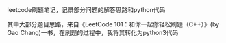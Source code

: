  leetcode刷题笔记，记录部分问题的解答思路和python代码
 
 其中大部分题目思路，来自《LeetCode 101：和你一起你轻松刷题（C++）》(by Gao Chang)一书，在刷题的过程中，我将其转化为python3代码
